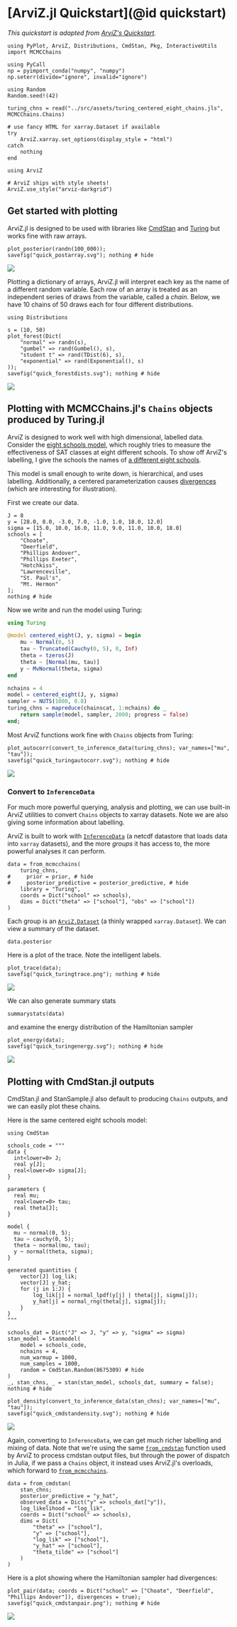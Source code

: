 # [ArviZ.jl Quickstart](@id quickstart)

_This quickstart is adapted from [ArviZ's Quickstart](https://arviz-devs.github.io/arviz/notebooks/Introduction.html)._

```@setup quickstart
using PyPlot, ArviZ, Distributions, CmdStan, Pkg, InteractiveUtils
import MCMCChains

using PyCall
np = pyimport_conda("numpy", "numpy")
np.seterr(divide="ignore", invalid="ignore")

using Random
Random.seed!(42)

turing_chns = read("../src/assets/turing_centered_eight_chains.jls", MCMCChains.Chains)

# use fancy HTML for xarray.Dataset if available
try
    ArviZ.xarray.set_options(display_style = "html")
catch
    nothing
end
```

```@example quickstart
using ArviZ

# ArviZ ships with style sheets!
ArviZ.use_style("arviz-darkgrid")
```

## Get started with plotting

ArviZ.jl is designed to be used with libraries like [CmdStan](https://github.com/StanJulia/CmdStan.jl) and [Turing](https://turing.ml) but works fine with raw arrays.

```@example quickstart
plot_posterior(randn(100_000));
savefig("quick_postarray.svg"); nothing # hide
```

![](quick_postarray.svg)

Plotting a dictionary of arrays, ArviZ.jl will interpret each key as the name of a different random variable.
Each row of an array is treated as an independent series of draws from the variable, called a _chain_.
Below, we have 10 chains of 50 draws each for four different distributions.

```@example quickstart
using Distributions

s = (10, 50)
plot_forest(Dict(
    "normal" => randn(s),
    "gumbel" => rand(Gumbel(), s),
    "student t" => rand(TDist(6), s),
    "exponential" => rand(Exponential(), s)
));
savefig("quick_forestdists.svg"); nothing # hide
```

![](quick_forestdists.svg)

## Plotting with MCMCChains.jl's `Chains` objects produced by Turing.jl

ArviZ is designed to work well with high dimensional, labelled data.
Consider the [eight schools model](https://statmodeling.stat.columbia.edu/2014/01/21/everything-need-know-bayesian-statistics-learned-eight-schools/), which roughly tries to measure the effectiveness of SAT classes at eight different schools.
To show off ArviZ's labelling, I give the schools the names of [a different eight schools](https://en.wikipedia.org/wiki/Eight_Schools_Association).

This model is small enough to write down, is hierarchical, and uses labelling.
Additionally, a centered parameterization causes [divergences](https://mc-stan.org/users/documentation/case-studies/divergences_and_bias.html) (which are interesting for illustration).

First we create our data.

```@example quickstart
J = 8
y = [28.0, 8.0, -3.0, 7.0, -1.0, 1.0, 18.0, 12.0]
sigma = [15.0, 10.0, 16.0, 11.0, 9.0, 11.0, 10.0, 18.0]
schools = [
    "Choate",
    "Deerfield",
    "Phillips Andover",
    "Phillips Exeter",
    "Hotchkiss",
    "Lawrenceville",
    "St. Paul's",
    "Mt. Hermon"
];
nothing # hide
```

Now we write and run the model using Turing:

```julia
using Turing

@model centered_eight(J, y, sigma) = begin
    mu ~ Normal(0, 5)
    tau ~ Truncated(Cauchy(0, 5), 0, Inf)
    theta = tzeros(J)
    theta ~ [Normal(mu, tau)]
    y ~ MvNormal(theta, sigma)
end

nchains = 4
model = centered_eight(J, y, sigma)
sampler = NUTS(1000, 0.8)
turing_chns = mapreduce(chainscat, 1:nchains) do _
    return sample(model, sampler, 2000; progress = false)
end;
```

Most ArviZ functions work fine with `Chains` objects from Turing:

```@example quickstart
plot_autocorr(convert_to_inference_data(turing_chns); var_names=["mu", "tau"]);
savefig("quick_turingautocorr.svg"); nothing # hide
```

![](quick_turingautocorr.svg)

### Convert to `InferenceData`

For much more powerful querying, analysis and plotting, we can use built-in ArviZ utilities to convert `Chains` objects to xarray datasets.
Note we are also giving some information about labelling.

ArviZ is built to work with [`InferenceData`](@ref) (a netcdf datastore that loads data into `xarray` datasets), and the more *groups* it has access to, the more powerful analyses it can perform.

```@example quickstart
data = from_mcmcchains(
    turing_chns,
#     prior = prior, # hide
#     posterior_predictive = posterior_predictive, # hide
    library = "Turing",
    coords = Dict("school" => schools),
    dims = Dict("theta" => ["school"], "obs" => ["school"])
)
```

Each group is an [`ArviZ.Dataset`](@ref) (a thinly wrapped `xarray.Dataset`).
We can view a summary of the dataset.

```@example quickstart
data.posterior
```

Here is a plot of the trace. Note the intelligent labels.

```@example quickstart
plot_trace(data);
savefig("quick_turingtrace.png"); nothing # hide
```

![](quick_turingtrace.png)

We can also generate summary stats

```@example quickstart
summarystats(data)
```

and examine the energy distribution of the Hamiltonian sampler

```@example quickstart
plot_energy(data);
savefig("quick_turingenergy.svg"); nothing # hide
```

![](quick_turingenergy.svg)

## Plotting with CmdStan.jl outputs

CmdStan.jl and StanSample.jl also default to producing `Chains` outputs, and we can easily plot these chains.

Here is the same centered eight schools model:

```@example quickstart
using CmdStan

schools_code = """
data {
  int<lower=0> J;
  real y[J];
  real<lower=0> sigma[J];
}

parameters {
  real mu;
  real<lower=0> tau;
  real theta[J];
}

model {
  mu ~ normal(0, 5);
  tau ~ cauchy(0, 5);
  theta ~ normal(mu, tau);
  y ~ normal(theta, sigma);
}

generated quantities {
    vector[J] log_lik;
    vector[J] y_hat;
    for (j in 1:J) {
        log_lik[j] = normal_lpdf(y[j] | theta[j], sigma[j]);
        y_hat[j] = normal_rng(theta[j], sigma[j]);
    }
}
"""

schools_dat = Dict("J" => J, "y" => y, "sigma" => sigma)
stan_model = Stanmodel(
    model = schools_code,
    nchains = 4,
    num_warmup = 1000,
    num_samples = 1000,
    random = CmdStan.Random(8675309) # hide
)
_, stan_chns, _ = stan(stan_model, schools_dat, summary = false);
nothing # hide
```

```@example quickstart
plot_density(convert_to_inference_data(stan_chns); var_names=["mu", "tau"]);
savefig("quick_cmdstandensity.svg"); nothing # hide
```

![](quick_cmdstandensity.svg)

Again, converting to `InferenceData`, we can get much richer labelling and mixing of data.
Note that we're using the same [`from_cmdstan`](@ref) function used by ArviZ to process cmdstan output files, but through the power of dispatch in Julia, if we pass a `Chains` object, it instead uses ArviZ.jl's overloads, which forward to [`from_mcmcchains`](@ref).

```@example quickstart
data = from_cmdstan(
    stan_chns;
    posterior_predictive = "y_hat",
    observed_data = Dict("y" => schools_dat["y"]),
    log_likelihood = "log_lik",
    coords = Dict("school" => schools),
    dims = Dict(
        "theta" => ["school"],
        "y" => ["school"],
        "log_lik" => ["school"],
        "y_hat" => ["school"],
        "theta_tilde" => ["school"]
    )
)
```

Here is a plot showing where the Hamiltonian sampler had divergences:

```@example quickstart
plot_pair(data; coords = Dict("school" => ["Choate", "Deerfield", "Phillips Andover"]), divergences = true);
savefig("quick_cmdstanpair.png"); nothing # hide
```

![](quick_cmdstanpair.png)
